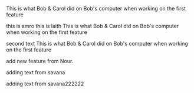 This is what Bob & Carol did on Bob's computer when working on the first feature

this is amro
this is laith
This is what Bob & Carol did on Bob's computer when working on the first feature

second text This is what Bob & Carol did on Bob's computer when working on the first feature

add new feature from Nour.


adding text from savana


adding text from savana222222